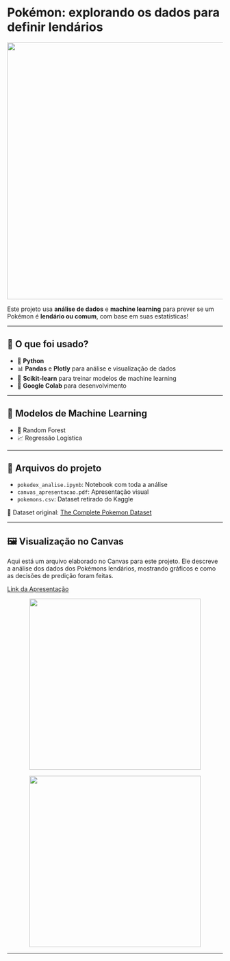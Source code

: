 # Pokémon: explorando os dados para definir lendários

<img src="https://github.com/giseleoliver9/Pokemon_explorando_os_dados_para_definir_lendarios/blob/main/mewtwo%20vs%20charizard.jpg?raw=true" width="600"/>

Este projeto usa **análise de dados** e **machine learning** para prever se um Pokémon é **lendário ou comum**, com base em suas estatísticas!

---

## 🔧 O que foi usado?

- 🐍 **Python**
- 📊 **Pandas** e **Plotly** para análise e visualização de dados
- 🤖 **Scikit-learn** para treinar modelos de machine learning
- 📘 **Google Colab** para desenvolvimento

---

## 🤖 Modelos de Machine Learning

- 🌲 Random Forest  
- 📈 Regressão Logística

---

## 📁 Arquivos do projeto

- `pokedex_analise.ipynb`: Notebook com toda a análise
- `canvas_apresentacao.pdf`: Apresentação visual
- `pokemons.csv`: Dataset retirado do Kaggle

📌 Dataset original: [The Complete Pokemon Dataset](https://www.kaggle.com/datasets/rounakbanik/pokemon/data)

---

## 🖼️ Visualização no Canvas

Aqui está um arquivo elaborado no Canvas para este projeto. Ele descreve a análise dos dados dos Pokémons lendários, mostrando gráficos e como as decisões de predição foram feitas.

[Link da Apresentação](https://github.com/giseleoliver9/Pokemon_explorando_os_dados_para_definir_lendarios/blob/main/Apresentacao_Explorando_%20os_dados_para_definir_lendarios.pdf)




<p align="center">
  <img src="https://github.com/giseleoliver9/Pokemon_explorando_os_dados_para_definir_lendarios/blob/main/top_5.png?raw=true" width="400"/>
</p>

<p align="center">
  <img src="https://github.com/giseleoliver9/Pokemon_explorando_os_dados_para_definir_lendarios/blob/main/download.png?raw=true" width="400"/>
</p>


---
